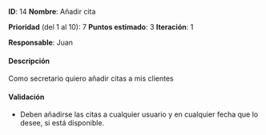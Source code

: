 **ID**: 14
**Nombre**: Añadir cita

**Prioridad** (del 1 al 10): 7
**Puntos estimado**: 3
**Iteración**: 1

**Responsable**: Juan

#### Descripción
Como secretario quiero añadir citas a mis clientes

#### Validación
* Deben añadirse las citas a cualquier usuario y en cualquier fecha que lo desee, si está disponible.
